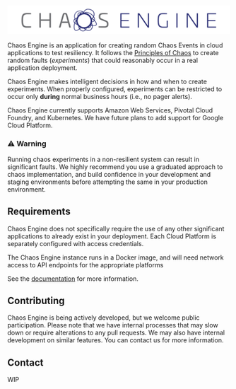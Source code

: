 ![Chaos Engine](/docs/markdown/images/chaos-engine-full.png)

Chaos Engine is an application for creating random Chaos Events in cloud applications to test resiliency. It follows the [Principles of Chaos] to create random faults (*experiments*) that could reasonably occur in a real application deployment.

Chaos Engine makes intelligent decisions in how and when to create experiments. When properly configured, experiments can be restricted to occur only **during** normal business hours (i.e., no pager alerts).

Chaos Engine currently supports Amazon Web Services, Pivotal Cloud Foundry, and Kubernetes. We have future plans to add support for Google Cloud Platform.

### :warning: Warning

Running chaos experiments in a non-resilient system can result in significant faults. We highly recommend you use a graduated approach to chaos implementation, and build confidence in your development and staging environments before attempting the same in your production environment.

## Requirements

Chaos Engine does not specifically require the use of any other significant applications to already exist in your deployment. Each Cloud Platform is separately configured with access credentials.

The Chaos Engine instance runs in a Docker image, and will need network access to API endpoints for the appropriate platforms

See the [documentation] for more information.

## Contributing

Chaos Engine is being actively developed, but we welcome public participation. Please note that we have internal processes that may slow down or require alterations to any pull requests. We may also have internal development on similar features. You can contact us for more information.

## Contact

WIP


[Principles of Chaos]: http://principlesofchaos.org/
[documentation]: http://gemalto.github.com/chaos-engine/
